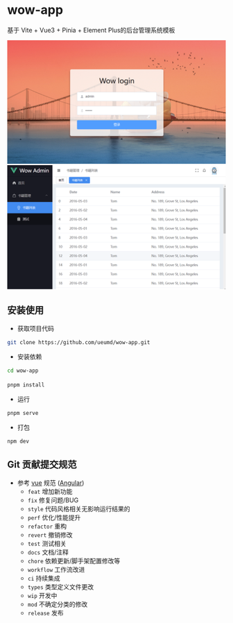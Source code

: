 # wow-app
基于 Vite + Vue3 + Pinia + Element Plus的后台管理系统模板

<p>
  <img src="login.png" />
  <img src="main.png" />
</p>


## 安装使用

- 获取项目代码

```bash
git clone https://github.com/ueumd/wow-app.git
```

- 安装依赖

```bash
cd wow-app

pnpm install

```

- 运行

```bash
pnpm serve
```

- 打包

```bash
npm dev
```

## Git 贡献提交规范
- 参考 [vue](https://github.com/vuejs/vue/blob/dev/.github/COMMIT_CONVENTION.md) 规范 ([Angular](https://github.com/conventional-changelog/conventional-changelog/tree/master/packages/conventional-changelog-angular))
    - `feat` 增加新功能
    - `fix` 修复问题/BUG
    - `style` 代码风格相关无影响运行结果的
    - `perf` 优化/性能提升
    - `refactor` 重构
    - `revert` 撤销修改
    - `test` 测试相关
    - `docs` 文档/注释
    - `chore` 依赖更新/脚手架配置修改等
    - `workflow` 工作流改进
    - `ci` 持续集成
    - `types` 类型定义文件更改
    - `wip` 开发中
    - `mod` 不确定分类的修改
    - `release` 发布


